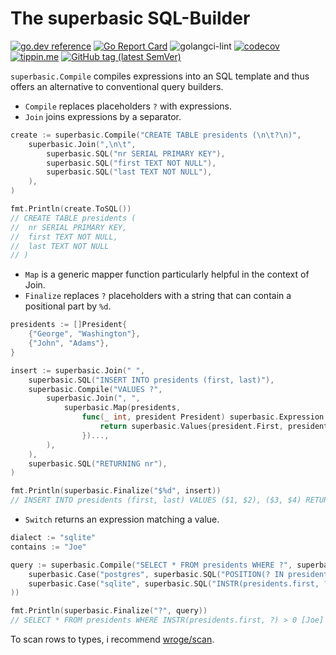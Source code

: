 # The superbasic SQL-Builder

[![go.dev reference](https://img.shields.io/badge/go.dev-reference-007d9c?logo=go&logoColor=white)](https://pkg.go.dev/github.com/wroge/superbasic)
[![Go Report Card](https://goreportcard.com/badge/github.com/wroge/superbasic)](https://goreportcard.com/report/github.com/wroge/superbasic)
![golangci-lint](https://github.com/wroge/superbasic/workflows/golangci-lint/badge.svg)
[![codecov](https://codecov.io/gh/wroge/superbasic/branch/main/graph/badge.svg?token=SBSedMOGHR)](https://codecov.io/gh/wroge/superbasic)
[![tippin.me](https://badgen.net/badge/%E2%9A%A1%EF%B8%8Ftippin.me/@_wroge/yellow)](https://tippin.me/@_wroge)
[![GitHub tag (latest SemVer)](https://img.shields.io/github/tag/wroge/superbasic.svg?style=social)](https://github.com/wroge/superbasic/tags)

```superbasic.Compile``` compiles expressions into an SQL template and thus offers an alternative to conventional query builders.

- ```Compile``` replaces placeholders ```?``` with expressions.
- ```Join``` joins expressions by a separator.

```go
create := superbasic.Compile("CREATE TABLE presidents (\n\t?\n)",
	superbasic.Join(",\n\t",
		superbasic.SQL("nr SERIAL PRIMARY KEY"),
		superbasic.SQL("first TEXT NOT NULL"),
		superbasic.SQL("last TEXT NOT NULL"),
	),
)

fmt.Println(create.ToSQL())
// CREATE TABLE presidents (
//	nr SERIAL PRIMARY KEY,
//	first TEXT NOT NULL,
//	last TEXT NOT NULL
// )
```

- ```Map``` is a generic mapper function particularly helpful in the context of Join.
- ```Finalize``` replaces ```?``` placeholders with a string that can contain a positional part by ```%d```.

```go
presidents := []President{
	{"George", "Washington"},
	{"John", "Adams"},
}

insert := superbasic.Join(" ",
	superbasic.SQL("INSERT INTO presidents (first, last)"),
	superbasic.Compile("VALUES ?",
		superbasic.Join(", ",
			superbasic.Map(presidents,
				func(_ int, president President) superbasic.Expression {
					return superbasic.Values{president.First, president.Last}
				})...,
		),
	),
	superbasic.SQL("RETURNING nr"),
)

fmt.Println(superbasic.Finalize("$%d", insert))
// INSERT INTO presidents (first, last) VALUES ($1, $2), ($3, $4) RETURNING nr [George Washington John Adams]
```

- ```Switch``` returns an expression matching a value.

```go
dialect := "sqlite"
contains := "Joe"

query := superbasic.Compile("SELECT * FROM presidents WHERE ?", superbasic.Switch(dialect,
	superbasic.Case("postgres", superbasic.SQL("POSITION(? IN presidents.first) > 0", contains)),
	superbasic.Case("sqlite", superbasic.SQL("INSTR(presidents.first, ?) > 0", contains)),
))

fmt.Println(superbasic.Finalize("?", query))
// SELECT * FROM presidents WHERE INSTR(presidents.first, ?) > 0 [Joe]
```

To scan rows to types, i recommend [wroge/scan](https://github.com/wroge/scan).